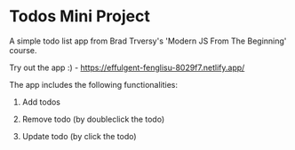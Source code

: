 # Todos Mini Project

A simple todo list app from Brad Trversy's 'Modern JS From The Beginning' course.

Try out the app :) - https://effulgent-fenglisu-8029f7.netlify.app/

The app includes the following functionalities:

01. Add todos

02. Remove todo (by doubleclick the todo)

03. Update todo (by click the todo)

